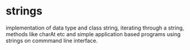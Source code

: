 # strings
implementation of data type and class string, iterating through a string, methods like charAt etc and simple application based programs using strings on commmand line interface.
